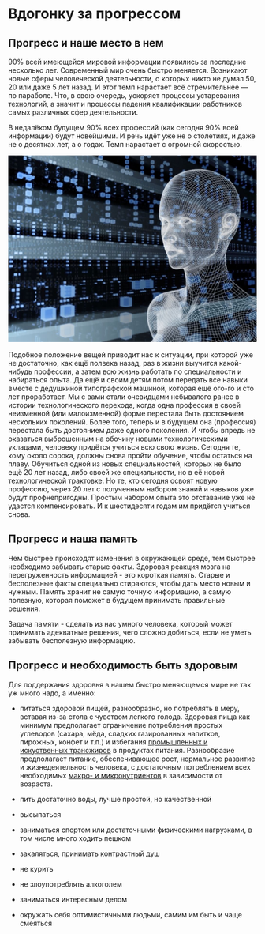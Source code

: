 # Вдогонку за прогрессом

## Прогресс и наше место в нем

90% всей имеющейся мировой информации появились за последние несколько лет. Современный мир очень быстро меняется. Возникают новые сферы человеческой деятельности, о которых никто не думал 50, 20 или даже 5 лет назад. И этот темп нарастает всё стремительнее — по параболе. Что, в свою очередь, ускоряет процессы устаревания технологий, а значит и процессы падения квалификации работников самых различных сфер деятельности.

В недалёком будущем 90% всех профессий (как сегодня 90% всей информации) будут новейшими. И речь идёт уже не о столетиях, и даже не о десятках лет, а о годах. Темп нарастает с огромной скоростью.

![Прогресс](./../../assets/images/chasing-progres.jpg)

Подобное положение вещей приводит нас к ситуации, при которой уже не достаточно, как ещё полвека назад, раз в жизни выучится какой-нибудь профессии, а затем всю жизнь работать по специальности и набираться опыта. Да ещё и своим детям потом передать все навыки вместе с дедушкиной типографской машиной, которая ещё ого-го и сто лет проработает. Мы с вами стали очевидцами небывалого ранее в истории технологического перехода, когда одна профессия в своей неизменной (или малоизменной) форме перестала быть достоянием нескольких поколений. Более того, теперь и в будущем она (профессия) перестала быть достоянием даже одного поколения. И чтобы впредь не оказаться выброшенным на обочину новыми технологическими укладами, человеку придётся учиться всю свою жизнь. Сегодня те, кому около сорока, должны снова пройти обучение, чтобы остаться на плаву. Обучиться одной из новых специальностей, которых не было ещё 20 лет назад, либо своей же специальности, но в её новой технологической трактовке. Но те, кто сегодня освоят новую профессию, через 20 лет с полученным набором знаний и навыков уже будут профнепригодны. Простым набором опыта это отставание уже не удастся компенсировать. И к шестидесяти годам им придётся учиться снова.

## Прогресс и наша память

Чем быстрее происходят изменения в окружающей среде, тем быстрее необходимо забывать старые факты. Здоровая реакция мозга на перегруженность информацией - это короткая память. Старые и бесполезные факты специально стираются, чтобы дать место новым и нужным. Память хранит не самую точную информацию, а самую полезную, которая поможет в будущем принимать правильные решения.

Задача памяти - сделать из нас умного человека, который может принимать адекватные решения, чего сложно добиться, если не уметь забывать бесполезную информацию.

## Прогресс и необходимость быть здоровым

Для поддержания здоровья в нашем быстро меняющемся мире не так уж много надо, а именно:

- питаться здоровой пищей, разнообразно, но потреблять в меру, вставая из-за стола с чувством легкого голода.
  Здоровая пища как минимум предполагает ограничение потребления простых углеводов (сахара, мёда, сладких газированных напитков, пирожных, конфет и т.п.) и избегания [промышленных и искуственных трансжиров](https://ecoidea.by/en/node/3591) в продуктах питания.
  Разнообразие предполагает питание, обеспечивающее рост, нормальное развитие и жизнедеятельность человека, с достаточным потреблением всех необходимых [макро- и микронутриентов](https://sayyes.com.ua/mikro-i-makronutrienty-osnovnye-otlichiya-i-pravila-ispolzovaniya/) в зависимости от возраста.

- пить достаточно воды, лучше простой, но качественной
- высыпаться
- заниматься спортом или достаточными физическими нагрузками, в том числе много ходить пешком
- закаляться, принимать контрастный душ
- не курить
- не злоупотреблять алкоголем
- заниматься интересным делом
- окружать себя оптимистичными людьми, самим им быть и чаще смеяться
